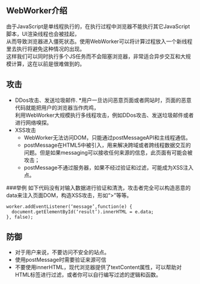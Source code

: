 
WebWorker介绍
------
由于JavaScript是单线程执行的，在执行过程中浏览器不能执行其它JavaScript脚本，UI渲染线程也会被挂起，<br>
从而导致浏览器进入僵死状态。使用WebWorker可以将计算过程放入一个新线程里去执行将避免这种情况的出现。<br>
这样我们可以同时执行多个JS任务而不会阻塞浏览器，非常适合异步交互和大规模计算，这在以前是很难做到的。<br>

攻击
------
* DDos攻击、发送垃圾邮件.
  *用户一旦访问恶意页面或者网站时，页面的恶意代码就能把用户的浏览器当作肉鸡，<br>
  利用WebWorker大规模执行多线程攻击，例如DDos攻击、发送垃圾邮件或者进行网络嗅探。
* XSS攻击
  * WebWorker无法访问DOM，只能通过postMessageAPI和主线程通信。
  * postMessage在HTML5中被引入，用来解决跨域或者跨线程数据交互的问题。但是如果messaging可以接收任何来源的信息，此页面有可能会被攻击；
  * postMessage不通过服务器，如果不经过验证和过滤，可能成为XSS注入点。
  
###举例
如下代码没有对输入数据进行验证和清洗，攻击者完全可以构造恶意的data来注入页面DOM，构造XSS攻击，形如“><script></script>”等等。

`worker.addEventListener(‘message’,function(e) {   ` <br>
 `  document.getElementById(‘result’).innerHTML = e.data;`    <br>
`}, false); ` <br>

防御
------
* 对于用户来说，不要访问不安全的站点。
* 使用postMessage时需要验证来源可信
* 不要使用innerHTML，现代浏览器提供了textContent属性，可以帮助对HTML标签进行过滤，或者你可以自行编写过滤的逻辑和函数。
